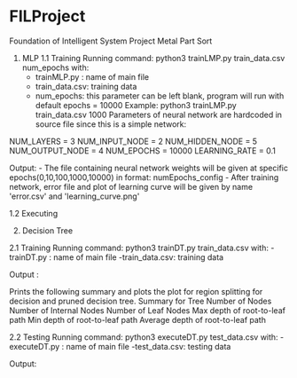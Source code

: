 # FILProject
Foundation of Intelligent System Project
Metal Part Sort

1. MLP
1.1 Training
Running command: python3 trainLMP.py train_data.csv num_epochs
with:
    - trainMLP.py : name of main file
    - train_data.csv: training data
    - num_epochs: this parameter can be left blank, program will run with default epochs = 10000
    Example: python3 trainLMP.py train_data.csv 1000
Parameters of neural network are hardcoded in source file since this is a simple network:

NUM_LAYERS = 3
NUM_INPUT_NODE = 2
NUM_HIDDEN_NODE = 5
NUM_OUTPUT_NODE = 4
NUM_EPOCHS = 10000
LEARNING_RATE = 0.1

Output: 
    - The file containing neural network weights will be given at specific epochs(0,10,100,1000,10000) in format:
       numEpochs_config
    - After training network, error file and plot of learning curve will be given by name 'error.csv' and 'learning_curve.png'


1.2 Executing
    

2. Decision Tree

2.1 Training
Running command: python3 trainDT.py train_data.csv
with:
    -trainDT.py : name of main file
    -train_data.csv: training data

Output :

Prints the following summary and plots the plot for region splitting for decision and pruned decision tree.
    Summary for Tree
    Number of Nodes
    Number of Internal Nodes
    Number of Leaf Nodes
    Max depth of root-to-leaf path
    Min depth of root-to-leaf path
    Average depth of root-to-leaf path

2.2 Testing
Running command: python3 executeDT.py test_data.csv
with:
    -executeDT.py : name of main file
    -test_data.csv: testing data

Output:

